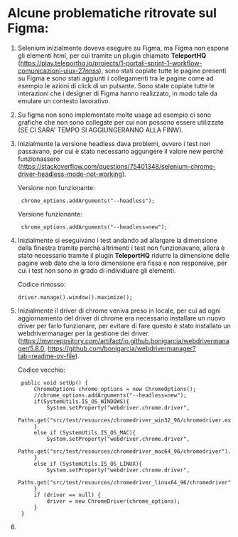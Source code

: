 # Alcune problematiche ritrovate sul Figma:

1. Selenium inizialmente doveva eseguire su Figma, ma Figma non espone gli 
elementi html, per cui tramite un plugin chiamato **TeleportHQ** (https://play.teleporthq.io/projects/1-portali-sprint-1-workflow-comunicazioni-uiux-27nnss), sono stati copiate
tutte le pagine presenti su Figma e sono stati aggiunti i collegamenti tra le pagine
come ad esempio le azioni di click di un pulsante. Sono state copiate tutte le interazioni
che i designer di Figma hanno realizzato, in modo tale da emulare un contesto lavorativo.
2. Su figma non sono implementate molte usage ad 
esempio ci sono grafiche che non sono collegate per 
cui non possono essere utilizzate (SE CI SARA' TEMPO SI AGGIUNGERANNO ALLA FINW).
3. Inizialmente la versione headless dava problemi, ovvero i test non passavano, 
per cui è stato necessario aggungere il valore new perchè funzionassero (https://stackoverflow.com/questions/75401348/selenium-chrome-driver-headless-mode-not-working).

    Versione non funzionante:
    
        chrome_options.addArguments("--headless");
    Versione funzionante:
        
        chrome_options.addArguments("--headless=new");
4. Inizialmente si eseguivano i test andando ad allargare la dimensione
della finestra tramite perchè altrimenti i test non funzionavano, allora
è stato necessario tramite il plugin **TeleportHQ** ridurre la dimensione
delle pagine web dato che la loro dimensione era fissa e non responsive,
per cui i test non sono in grado di individuare gli elementi.

    Codice rimosso:
    
       driver.manage().window().maximize();
5. Inizialmente il driver di chrome veniva preso in locale, per cui ad ogni aggiornamento del driver di chrome
era necessario installare un nuovo driver per farlo funzionare, per evitare di fare questo è 
stato installato un webdrivermanager per la gestione dei driver. (https://mvnrepository.com/artifact/io.github.bonigarcia/webdrivermanager/5.8.0, https://github.com/bonigarcia/webdrivermanager?tab=readme-ov-file).

    Codice vecchio:
    
        public void setUp() {
            ChromeOptions chrome_options = new ChromeOptions();
            //chrome_options.addArguments("--headless=new");
            if(SystemUtils.IS_OS_WINDOWS){
                System.setProperty("webdriver.chrome.driver",
                        Paths.get("src/test/resources/chromedriver_win32_96/chromedriver.exe").toString());
            }
            else if (SystemUtils.IS_OS_MAC){
                System.setProperty("webdriver.chrome.driver",
                        Paths.get("src/test/resources/chromedriver_mac64_96/chromedriver").toString());
            }
            else if (SystemUtils.IS_OS_LINUX){
                System.setProperty("webdriver.chrome.driver",
                        Paths.get("src/test/resources/chromedriver_linux64_96/chromedriver").toString());
            }
            if (driver == null) {
                driver = new ChromeDriver(chrome_options);
            }
        }
6. 